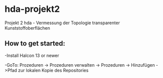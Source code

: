 # hda-projekt2

Projekt 2 hda - Vermessung der Topologie transparenter Kunststoffoberflächen

## How to get started:
-Install Halcon 13 or newer 

-GoTo: Prozeduren -> Prozeduren verwalten -> Prozeduren -> Hinzufügen ->Pfad zur lokalen Kopie des Repositories
